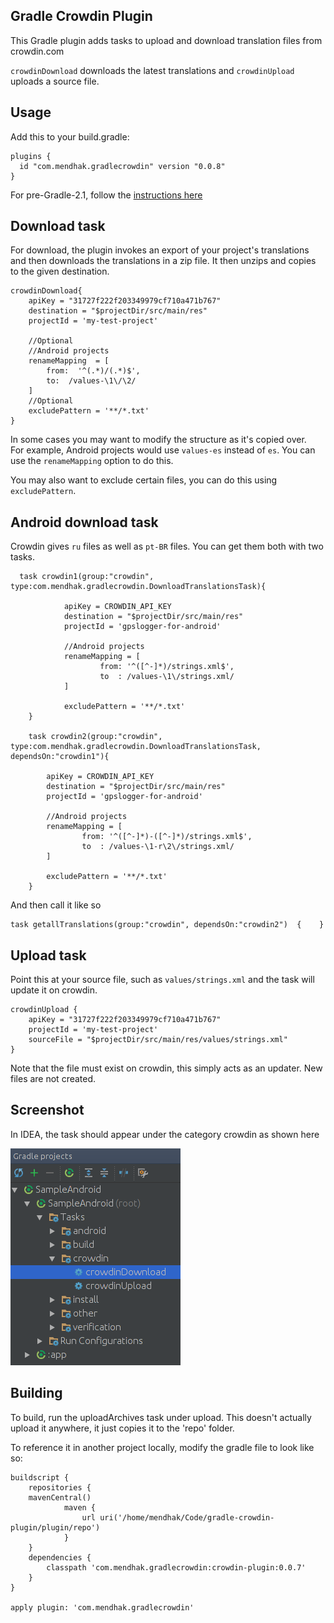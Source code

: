 Gradle Crowdin Plugin
----

This Gradle plugin adds tasks to upload and download translation files from crowdin.com

`crowdinDownload` downloads the latest translations and `crowdinUpload` uploads a source file. 


## Usage

Add this to your build.gradle:

    plugins {
      id "com.mendhak.gradlecrowdin" version "0.0.8"
    }

For pre-Gradle-2.1, follow the [instructions here](https://plugins.gradle.org/plugin/com.mendhak.gradlecrowdin)

## Download task

For download, the plugin invokes an export of your project's translations and then downloads the translations in a zip file. 
It then unzips and copies to the given destination.

    crowdinDownload{
        apiKey = "31727f222f203349979cf710a471b767"
        destination = "$projectDir/src/main/res"
        projectId = 'my-test-project'
    
        //Optional
        //Android projects
        renameMapping  = [
            from:  '^(.*)/(.*)$',
            to:  /values-\1\/\2/
        ]
        //Optional
        excludePattern = '**/*.txt'
    }

In some cases you may want to modify the structure as it's copied over.  
For example, Android projects would use `values-es` instead of `es`.  You can use the `renameMapping` option to do this.
 
You may also want to exclude certain files, you can do this using `excludePattern`.

## Android download task

Crowdin gives `ru` files as well as `pt-BR` files.  You can get them both with two tasks.

      task crowdin1(group:"crowdin", type:com.mendhak.gradlecrowdin.DownloadTranslationsTask){
    
                apiKey = CROWDIN_API_KEY
                destination = "$projectDir/src/main/res"
                projectId = 'gpslogger-for-android'
    
                //Android projects
                renameMapping = [
                        from: '^([^-]*)/strings.xml$',
                        to  : /values-\1\/strings.xml/
                ]
    
                excludePattern = '**/*.txt'
        }
    
        task crowdin2(group:"crowdin", type:com.mendhak.gradlecrowdin.DownloadTranslationsTask, dependsOn:"crowdin1"){
    
            apiKey = CROWDIN_API_KEY
            destination = "$projectDir/src/main/res"
            projectId = 'gpslogger-for-android'
    
            //Android projects
            renameMapping = [
                    from: '^([^-]*)-([^-]*)/strings.xml$',
                    to  : /values-\1-r\2\/strings.xml/
            ]
    
            excludePattern = '**/*.txt'
        }

And then call it like so

    task getallTranslations(group:"crowdin", dependsOn:"crowdin2")  {    }


## Upload task

Point this at your source file, such as `values/strings.xml` and the task will update it on crowdin. 

    crowdinUpload {
        apiKey = "31727f222f203349979cf710a471b767"
        projectId = 'my-test-project'
        sourceFile = "$projectDir/src/main/res/values/strings.xml"
    }

Note that the file must exist on crowdin, this simply acts as an updater.  New files are not created. 
 
## Screenshot
 
In IDEA, the task should appear under the category crowdin as shown here

![idea](screenshot.png)

## Building

To build, run the uploadArchives task under upload.  This doesn't actually upload it anywhere, it just copies it to the 'repo' folder.
 
To reference it in another project locally, modify the gradle file to look like so:
 
    buildscript {
        repositories {
        mavenCentral()
                maven {
                    url uri('/home/mendhak/Code/gradle-crowdin-plugin/plugin/repo')
                }
        }
        dependencies {
            classpath 'com.mendhak.gradlecrowdin:crowdin-plugin:0.0.7'
        }
    }
    
    apply plugin: 'com.mendhak.gradlecrowdin'